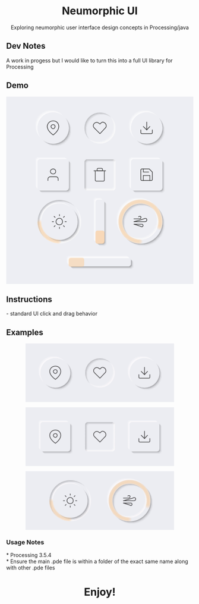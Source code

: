 <h1 align="center">Neumorphic UI</h1>

<p align="center">
Exploring neumorphic user interface design concepts in Processing/java
</p>

## Dev Notes
A work in progess but I would like to turn this into a full UI library for Processing

## Demo
<p align="center">
    <img 
      align="center" 
      alt="all ui"   
      width="600" 
      src="https://github.com/yahirRendon/neumorphic-ui/blob/main/neumorphic_ui_processing/data/all-ui.png"
    />
</p>

## Instructions

<p>- standard UI click and drag behavior
</p>


## Examples

<p align="center">
    <img 
      align="center" 
      alt="round buttons"   
      width="400" 
      src="https://github.com/yahirRendon/neumorphic-ui/blob/main/neumorphic_ui_processing/data/g-neu-ui-round.gif"
    />
</p>
<p align="center">
    <img 
      align="center" 
      alt="square buttons"   
      width="400" 
      src="https://github.com/yahirRendon/neumorphic-ui/blob/main/neumorphic_ui_processing/data/g-neu-ui-square.gif"
    />
</p>
<p align="center">
    <img 
      align="center" 
      alt="dials"   
      width="400" 
      src="https://github.com/yahirRendon/neumorphic-ui/blob/main/neumorphic_ui_processing/data/g-neu-ui-dial.gif"
    />
</p>



<h3>Usage Notes</h3>
* Processing 3.5.4 <br>
* Ensure the main .pde file is within a folder of the exact same name along with other .pde files

<h1 align="center">Enjoy!</h1>
  
